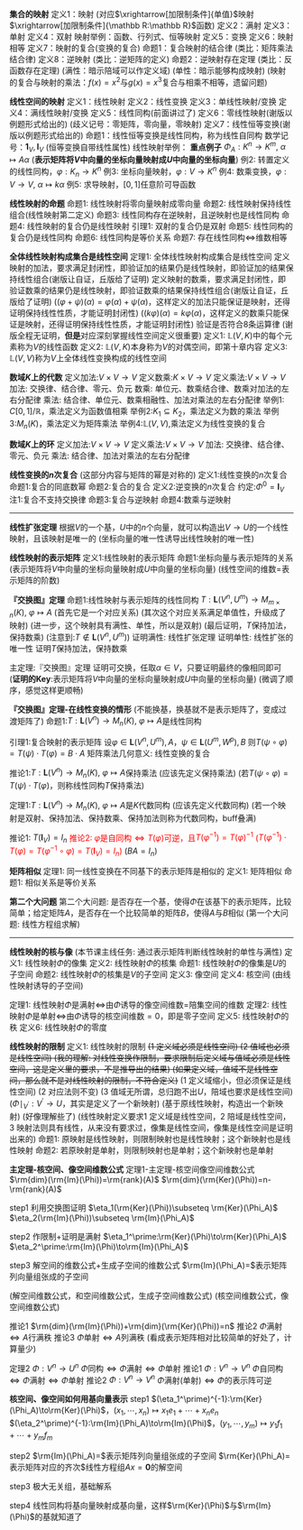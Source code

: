 **集合的映射**
定义1：映射
(对应$\xrightarrow[加限制条件]{单值}$映射$\xrightarrow[加限制条件]{\mathbb R:\mathbb R}$函数)
定义2：满射
定义3：单射
定义4：双射
映射举例：函数、行列式、恒等映射
定义5：变换
定义6：映射相等
定义7：映射的复合(变换的复合)
命题1：复合映射的结合律
(类比：矩阵乘法结合律)
定义8：逆映射
(类比：逆矩阵的定义)
命题2：逆映射存在定理
(类比：反函数存在定理)
(满性：暗示陪域可以作定义域)
(单性：暗示能够构成映射)
(映射的复合与映射的乘法：$f(x)=x^2$与$g(x)=x^3$复合与相乘不相等，遗留问题)

**线性空间的映射**
定义1：线性映射
定义2：线性变换
定义3：单线性映射/变换
定义4：满线性映射/变换
定义5：线性同构(前面讲过了)
定义6：零线性映射(谢版以例题形式给出的)
(歧义记号：零矩阵，零向量，零映射)
定义7：线性恒等变换(谢版以例题形式给出的)
命题1：线性恒等变换是线性同构，称为线性自同构
数学记号：$\mathbf1_V,\mathbf I_V$
(恒等变换自带线性属性)
线性映射举例：
**重点例子** $\Phi_A:K^n\to K^m,\ \alpha\mapsto A\alpha$
(**表示矩阵将$V$中向量的坐标向量映射成$U$中向量的坐标向量**)
例2: 转置定义的线性同构，$\varphi:K_n\to K^n$
例3: 坐标向量映射，$\varphi:V\to K^n$
例4: 数乘变换，$\varphi:V\to V,\ \alpha\mapsto k\alpha$
例5: 求导映射，$[0,1]$任意阶可导函数

**线性映射的命题**
命题1: 线性映射将零向量映射成零向量
命题2: 线性映射保持线性组合(线性映射第二定义)
命题3: 线性同构存在逆映射，且逆映射也是线性同构
命题4: 线性映射的复合仍是线性映射
引理1: 双射的复合仍是双射
命题5: 线性同构的复合仍是线性同构
命题6: 线性同构是等价关系
命题7: 存在线性同构$\Leftrightarrow$维数相等

**全体线性映射构成集合是线性空间**
定理1: 全体线性映射构成集合是线性空间
定义映射的加法，要求满足封闭性，即验证加的结果仍是线性映射，即验证加的结果保持线性组合(谢版让自证，丘版给了证明)
定义映射的数乘，要求满足封闭性，即验证数乘的结果仍是线性映射，即验证数乘的结果保持线性组合(谢版让自证，丘版给了证明)
($(\varphi+\psi)(\alpha)=\varphi(\alpha)+\psi(\alpha)$，这样定义的加法只能保证是映射，还得证明保持线性性质，才能证明封闭性)
($(k\varphi)(\alpha)=k\varphi(\alpha)$，这样定义的数乘只能保证是映射，还得证明保持线性性质，才能证明封闭性)
验证是否符合8条运算律
(谢版全程无证明，**但是**对应深刻掌握线性空间定义很重要)
定义1: $\mathbb{L}(V,K)$中的每个元素称为$V$的线性函数
定义2: $\mathbb{L}(V,K)$本身称为$V$的对偶空间，即第十章内容
定义3: $\mathbb{L}(V,V)$称为$V$上全体线性变换构成的线性空间

**数域$K$上的代数**
定义加法:$V\times V\to V$
定义数乘:$K\times V\to V$
定义乘法:$V\times V\to V$
加法: 交换律、结合律、零元、负元
数乘: 单位元、数乘结合律、数乘对加法的左右分配律
乘法: 结合律、单位元、数乘相融性、加法对乘法的左右分配律
举例1: $C[0,1]/\mathbb R$，乘法定义为函数值相乘
举例2:$K_1\subseteq K_2$，乘法定义为数的乘法
举例3:$M_n(K)$，乘法定义为矩阵乘法
举例4:$\mathbb{L}(V,V)$,乘法定义为线性变换的复合

**数域$K$上的环**
定义加法:$V\times V\to V$
定义乘法:$V\times V\to V$
加法: 交换律、结合律、零元、负元
乘法: 结合律、加法对乘法的左右分配律

**线性变换的$n$次复合**
(这部分内容与矩阵的幂是对称的)
定义1:线性变换的$n$次复合
命题1:复合的同底数幂
命题2:复合的复合
定义2:逆变换的$n$次复合
约定:$\Phi^0=\mathbf I_V$
注1:复合不支持交换律
命题3:复合与逆映射
命题4:数乘与逆映射

---

**线性扩张定理**
根据$V$的一个基，$U$中的$n$个向量，就可以构造出$V\to U$的一个线性映射，且该映射是唯一的
(坐标向量的唯一性诱导出线性映射的唯一性)

**线性映射的表示矩阵**
定义1:线性映射的表示矩阵
命题1:坐标向量与表示矩阵的关系
(表示矩阵将$V$中向量的坐标向量映射成$U$中向量的坐标向量)
(线性空间的维数$=$表示矩阵的阶数)

**『交换图』定理**
命题1:线性映射与表示矩阵的线性同构
$T:\mathbf{L}(V^n,U^m)\to M_{m\times n}(K),\ \varphi\mapsto A$
(首先它是一个对应关系)
(其次这个对应关系满足单值性，升级成了映射)
(进一步，这个映射具有满性、单性，所以是双射)
(最后证明，$T$保持加法，保持数乘)
(注意到:$T\not\in\mathbf{L}(V^n,U^m)$)
证明满性: 线性扩张定理
证明单性: 线性扩张的唯一性
证明$T$保持加法，保持数乘

主定理:『交换图』定理
证明可交换，任取$\alpha\in V$，只要证明最终的像相同即可
(**证明的Key**:表示矩阵将$V$中向量的坐标向量映射成$U$中向量的坐标向量)
(微调了顺序，感觉这样更顺畅)

**『交换图』定理-在线性变换的情形**
(不能换基，换基就不是表示矩阵了，变成过渡矩阵了)
命题1:$T:\mathbf{L}(V^n)\to M_{n}(K),\ \varphi\mapsto A$是线性同构

引理1:复合映射的表示矩阵
设$\varphi\in\mathbf{L}(V^n,U^m),A$，$\psi\in\mathbf{L}(U^m,W^p), B$
则$T(\psi\circ\varphi)=T(\psi)\cdot T(\varphi)=B\cdot A$
矩阵乘法几何意义: 线性变换的复合

推论1:$T:\mathbf{L}(V^n)\to M_{n}(K),\ \varphi\mapsto A$保持乘法
(应该先定义保持乘法)
(若$T(\psi\circ\varphi)=T(\psi)\cdot T(\varphi)$，则称线性同构$T$保持乘法)

定理1:$T:\mathbf{L}(V^n)\to M_{n}(K),\ \varphi\mapsto A$是$K$代数同构
(应该先定义代数同构)
(若一个映射是双射、保持加法、保持数乘、保持加法则称为代数同构，buff叠满)

推论1: $T(\mathbf I_V)=I_n$
<font color=red>推论2: $\varphi$是自同构$\Leftrightarrow T(\varphi)$可逆，且$T(\varphi^{-1})=T(\varphi)^{-1}$
($T(\varphi^{-1})\cdot T(\varphi)=T(\varphi^{-1}\circ\varphi)=T(\mathbf I_V)=I_n$)</font>
($BA=I_n$)

**矩阵相似**
定理1: 同一线性变换在不同基下的表示矩阵是相似的
定义1: 矩阵相似
命题1: 相似关系是等价关系

**第二个大问题**
第二个大问题: 是否存在一个基，使得$\Phi$在该基下的表示矩阵，比较简单；给定矩阵$A$，是否存在一个比较简单的矩阵$B$，使得$A$与$B$相似
(第一个大问题: 线性方程组求解)

---

**线性映射的核与像**
(本节课主线任务: 通过表示矩阵判断线性映射的单性与满性)
定义1: 线性映射$\Phi$的像集
定义2: 线性映射$\Phi$的核集
命题1: 线性映射$\Phi$的像集是$U$的子空间
命题2: 线性映射$\Phi$的核集是$V$的子空间
定义3: 像空间
定义4: 核空间
(由线性映射诱导的子空间)

定理1: 线性映射$\Phi$是满射$\Leftrightarrow$由$\Phi$诱导的像空间维数$=$陪集空间的维数
定理2: 线性映射$\Phi$是单射$\Leftrightarrow$由$\Phi$诱导的核空间维数$=0$，即是零子空间
定义5: 线性映射$\Phi$的秩
定义6: 线性映射$\Phi$的零度

**线性映射的限制**
定义1: 线性映射的限制
~~(1 定义域必须是线性空间)
(2 值域也必须是线性空间)
(我的理解: 对线性变换作限制，要求限制后定义域与值域必须是线性空间，这是定义里的要求，不是推导出的结果)
(如果定义域，值域不是线性空间，那么就不是对线性映射的限制，不符合定义)~~
(1 定义域缩小，但必须保证是线性空间)
(2 对应法则不变)
(3 值域无所谓，总归跑不出$U$，陪域也要求是线性空间)
($\Phi\mid_{V^\prime}:V^\prime\to U$，其实是定义了一个新映射)
(基于原线性映射，构造出一个新映射)
(好像理解些了)
(线性映射定义要求1 定义域是线性空间，2 陪域是线性空间，3 映射法则具有线性，从来没有要求过，像集是线性空间，像集是线性空间是证明出来的)
命题1: 原映射是线性映射，则限制映射也是线性映射；这个新映射也是线性映射
命题2: 若原映射是单射，则限制映射也是单射；这个新映射也是单射

**主定理-核空间、像空间维数公式**
定理1-主定理-核空间像空间维数公式
$\rm{dim}(\rm{Im}(\Phi))=\rm{rank}(A)$
$\rm{dim}(\rm{Ker}(\Phi))=n-\rm{rank}(A)$

step1 利用交换图证明
$\eta_1(\rm{Ker}(\Phi))\subseteq \rm{Ker}(\Phi_A)$
$\eta_2(\rm{Im}(\Phi))\subseteq \rm{Im}(\Phi_A)$

step2 作限制+证明是满射
$\eta_1^\prime:\rm{Ker}(\Phi)\to\rm{Ker}(\Phi_A)$
$\eta_2^\prime:\rm{Im}(\Phi)\to\rm{Im}(\Phi_A)$

step3 解空间的维数公式$+$生成子空间的维数公式
$\rm{Im}(\Phi_A)=$表示矩阵列向量组张成的子空间

(解空间维数公式，和空间维数公式，生成子空间维数公式)
(核空间维数公式，像空间维数公式)

推论1 $\rm{dim}(\rm{Im}(\Phi))+\rm{dim}(\rm{Ker}(\Phi))=n$
推论2 $\Phi$满射$\Leftrightarrow A$行满秩
推论3 $\Phi$单射$\Leftrightarrow A$列满秩
(看成表示矩阵相对比较简单的好处了，计算量少)

定理2 $\Phi:V^n\to U^n$
$\Phi$同构$\Leftrightarrow\Phi$满射$\Leftrightarrow\Phi$单射
推论1 $\Phi:V^n\to V^n$
$\Phi$自同构$\Leftrightarrow\Phi$满射$\Leftrightarrow\Phi$单射
推论2 $\Phi:V^n\to V^n$
$\Phi$满射(单射)$\Leftrightarrow\Phi$的表示阵可逆

**核空间、像空间如何用基向量表示**
step1
$(\eta_1^\prime)^{-1}:\rm{Ker}(\Phi_A)\to\rm{Ker}(\Phi)$，$(x_1,\cdots,x_n)\mapsto x_1e_1+\cdots+x_ne_n$
$(\eta_2^\prime)^{-1}:\rm{Im}(\Phi_A)\to\rm{Im}(\Phi)$，$(y_1,\cdots,y_m)\mapsto y_1f_1+\cdots+y_mf_m$

step2
$\rm{Im}(\Phi_A)=$表示矩阵列向量组张成的子空间
$\rm{Ker}(\Phi_A)=表示矩阵对应的齐次$线性方程组$Ax=\mathbf0$的解空间

step3
极大无关组，基础解系

step4
线性同构将基向量映射成基向量，这样$\rm{Ker}(\Phi)$与$\rm{Im}(\Phi)$的基就知道了
